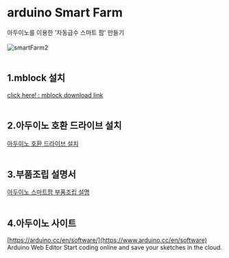 # arduino Smart Farm
아두이노를 이용한 '자동급수 스마트 팜' 만들기
<br><br>
![smartFarm2](https://user-images.githubusercontent.com/63789657/199864608-29fba8c6-6774-4100-b1fc-671f6e7577da.png)
<br><br>

## 1.mblock 설치
[click here! : mblock download link ](https://mblock.makeblock.com/en-us/download/)
<br><br>

## 2.아두이노 호환 드라이브 설치
[아두이노 호환 드라이브 설치](https://github.com/bomij33/arduino/blob/main/%EC%95%84%EB%91%90%EC%9D%B4%EB%85%B8%20%ED%98%B8%ED%99%98%EB%B3%B4%EB%93%9C%20%EB%93%9C%EB%9D%BC%EC%9D%B4%EB%B2%84.zip)
<br><br>

## 3.부품조립 설명서
[아두이노 스마트팜 부품조립 설명](https://github.com/bomij33/arduino/blob/main/%EC%8A%A4%EB%A7%88%ED%8A%B8%ED%8C%9C_%EB%B6%80%ED%92%88%EC%A1%B0%EB%A6%BD%EC%84%A4%EB%AA%85%EC%84%9C.pdf)
<br><br>

## 4.아두이노 사이트
[https://arduino.cc/en/software/](https://www.arduino.cc/en/software)
<br>
Arduino Web Editor
Start coding online and save your sketches in the cloud. 
<br><br>



